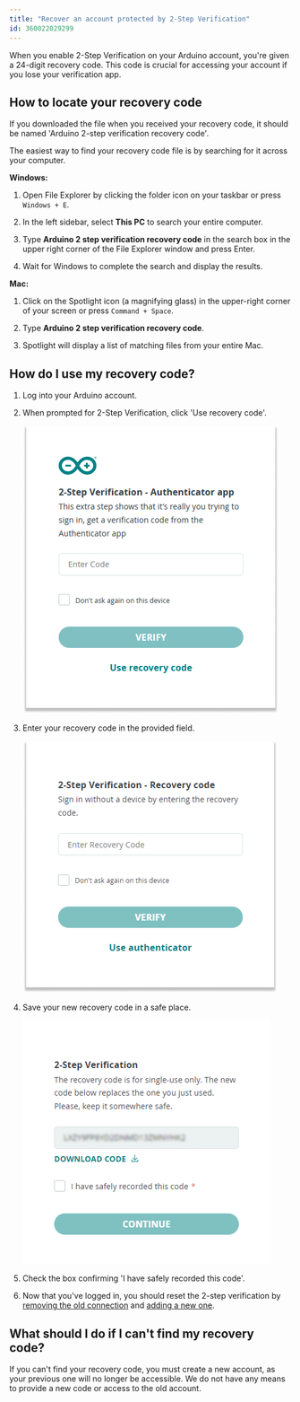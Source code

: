 ```yaml
---
title: "Recover an account protected by 2-Step Verification"
id: 360022029299
---
```


When you enable 2-Step Verification on your Arduino account, you're given a 24-digit recovery code. This code is crucial for accessing your account if you lose your verification app.

## How to locate your recovery code

If you downloaded the file when you received your recovery code, it should be named 'Arduino 2-step verification recovery code'.

The easiest way to find your recovery code file is by searching for it across your computer.

**Windows:**

1. Open File Explorer by clicking the folder icon on your taskbar or press `Windows + E`.

1. In the left sidebar, select **This PC** to search your entire computer.

1. Type **Arduino 2 step verification recovery code** in the search box in the upper right corner of the File Explorer window and press Enter.

1. Wait for Windows to complete the search and display the results.

**Mac:**

1. Click on the Spotlight icon (a magnifying glass) in the upper-right corner of your screen or press `Command + Space`.

1. Type **Arduino 2 step verification recovery code**.

1. Spotlight will display a list of matching files from your entire Mac.

## How do I use my recovery code?

1. Log into your Arduino account.

1. When prompted for 2-Step Verification, click 'Use recovery code'.

   ![2-step verification dialog with use recovery code button](img/Use_recovery_code.png)

1. Enter your recovery code in the provided field.

   ![2-step verification dialog to input recovery code](img/recovery_code_input.png)

1. Save your new recovery code in a safe place.

   ![Dialog box with new recovery code](img/New_recovery_code.png)

1. Check the box confirming 'I have safely recorded this code'.

1. Now that you've logged in, you should reset the 2-step verification by [removing the old connection](https://support.arduino.cc/hc/en-us/articles/360016759779) and [adding a new one](https://support.arduino.cc/hc/en-us/articles/360018131120).

## What should I do if I can't find my recovery code?

If you can't find your recovery code, you must create a new account, as your previous one will no longer be accessible. We do not have any means to provide a new code or access to the old account.
